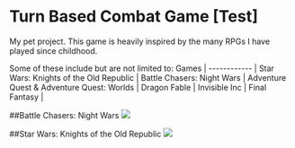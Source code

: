 # Turn Based Combat Game [Test]
My pet project.  This game is heavily inspired by the many RPGs I have played since childhood.

Some of these include but are not limited to:
Games |
------------ |
Star Wars: Knights of the Old Republic |
Battle Chasers: Night Wars |
Adventure Quest & Adventure Quest: Worlds |
Dragon Fable |
Invisible Inc |
Final Fantasy |

##Battle Chasers: Night Wars
![](https://cdn.staticneo.com/ew/thumb/2/2a/Boss_-_Cdrall.jpg/662px-Boss_-_Cdrall.jpg)

##Star Wars: Knights of the Old Republic
![](https://cdn-images-1.medium.com/max/1200/1*7Qz_hlYjCteSsCKTz7hSMA.png)
